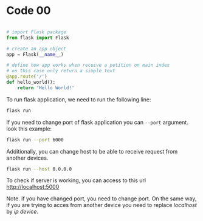 # Code 00

```python

# import Flask package
from flask import Flask

# create an app object
app = Flask(__name__)

# define how app works when receive a petition on main index
# on this case only return a simple text
@app.route('/')
def hello_world():
    return 'Hello World!'

```




To run flask application, we need to run the following line:


```bash
flask run
```

If you need to change port of  flask application you can `--port` argument. look this example:

```bash
flask run --port 6000
```

Additionally, you can change host to be able to receive request from another devices.

```bash
flask run --host 0.0.0.0
```

To check if server is working, you can access to this url [http://localhost:5000](http://localhost:5000)

Note. if you have changed port, you need to change port. On the same way, if you are trying to acces from another device you need to replace *localhost* by *ip device*.

